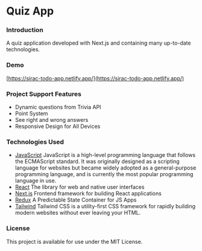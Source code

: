# Quiz App

### Introduction

A quiz application developed with Next.js and containing many up-to-date technologies.

### Demo

[https://sirac-todo-app.netlify.app/](https://sirac-todo-app.netlify.app/)

### Project Support Features

- Dynamic questions from Trivia API
- Point System
- See right and wrong answers
- Responsive Design for All Devices

### Technologies Used

- [JavaScript](https://www.javascript.com/) JavaScript is a high-level programming language that follows the ECMAScript standard. It was originally designed as a scripting language for websites but became widely adopted as a general-purpose programming language, and is currently the most popular programming language in use.
- [React](https://react.dev/) The library for web and native user interfaces
- [Next.js](https://nextjs.org/) Frontend framework for building React applications
- [Redux](https://redux.js.org/) A Predictable State Container for JS Apps
- [Tailwind](https://tailwindcss.com/) Tailwind CSS is a utility-first CSS framework for rapidly building modern websites without ever leaving your HTML.

### License

This project is available for use under the MIT License.

